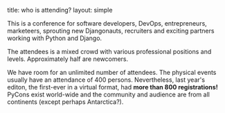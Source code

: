 title: who is attending?
layout: simple

This is a conference for software developers, DevOps, entrepreneurs, marketeers, sprouting new Djangonauts, recruiters and exciting partners working with Python and Django.

The attendees is a mixed crowd with various professional positions and levels. Approximately half are newcomers.

We have room for an unlimited number of attendees. The physical events usually have an attendance of 400 persons. Nevertheless, last year's editon, the first-ever in a virtual format, had **more than 800 registrations!** PyCons exist world-wide and the community and audience are from all continents (except perhaps Antarctica?).
